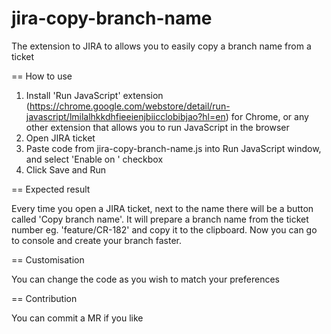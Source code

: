 # jira-copy-branch-name
The extension to JIRA to allows you to easily copy a branch name from a ticket

== How to use
1. Install 'Run JavaScript' extension (https://chrome.google.com/webstore/detail/run-javascript/lmilalhkkdhfieeienjbiicclobibjao?hl=en) for Chrome, or any other extension that allows you to run JavaScript in the browser
2. Open JIRA ticket
3. Paste code from jira-copy-branch-name.js into Run JavaScript window, and select 'Enable on <your website>' checkbox
4. Click Save and Run

== Expected result

Every time you open a JIRA ticket, next to the name there will be a button called 'Copy branch name'. It will prepare a branch name from the ticket number eg. 'feature/CR-182' and copy it to the clipboard. Now you can go to console and create your branch faster.

== Customisation

You can change the code as you wish to match your preferences

== Contribution

You can commit a MR if you like